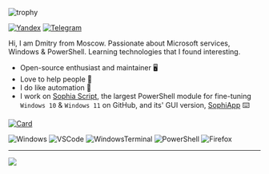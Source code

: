 ![trophy](https://github-profile-trophy.vercel.app/?username=farag2&theme=darkhub&no-bg=true&no-frame=true)

[![Yandex](https://img.shields.io/badge/-nefedovds@ya.ru-F9DB60?style=flat-square&logo=Yandex&logoColor=FF3333)](mailto:nefedovds@ya.ru)
[![Telegram](https://img.shields.io/badge/Telegram-blue?style=flat-square&logo=Telegram)](https://t.me/sanctuary_d)

Hi, I am Dmitry from Moscow. Passionate about Microsoft services, Windows & PowerShell. Learning technologies that I found interesting.

* Open-source enthusiast and maintainer :desktop_computer:
* Love to help people :electric_plug:
* I do like automation 🤖
* I work on [Sophia Script](https://github.com/farag2/Sophia-Script-for-Windows), the largest PowerShell module for fine-tuning `Windows 10` & `Windows 11` on GitHub, and its' GUI version, [SophiApp](https://github.com/Sophia-Community/SophiApp) :keyboard: 

[![Card](https://github-readme-stats.vercel.app/api/pin?username=farag2&repo=Sophia-Script-for-Windows&show_owner=true&locale=en&bg_color=22272E&text_color=9F9F9F&title_color=9F9F9F&icon_color=9F9F9F)](https://github.com/farag2/Sophia-Script-for-Windows)

![Windows](https://img.shields.io/badge/Windows%2011-0078D6.svg?&style=for-the-badge&logo=windows&logoColor=white)
![VSCode](https://img.shields.io/badge/visual%20studio%20code-007ACC.svg?&style=for-the-badge&logo=visual-studio-code&logoColor=white)
![WindowsTerminal](https://img.shields.io/badge/Windows%20Terminal-4D4D4D.svg?&style=for-the-badge&logo=windows-terminal&logoColor=white)
![PowerShell](https://img.shields.io/badge/PowerShell-5391FE.svg?&style=for-the-badge&logo=powershell&logoColor=white)
![Firefox](https://img.shields.io/badge/Firefox-FF7139.svg?&style=for-the-badge&logo=firefox&logoColor=white)

***

<p align="left"> <img src="https://github-readme-stats.vercel.app/api?username=farag2&count_private=false&show_icons=true&bg_color=22272E&text_color=9F9F9F&locale=en"/>
